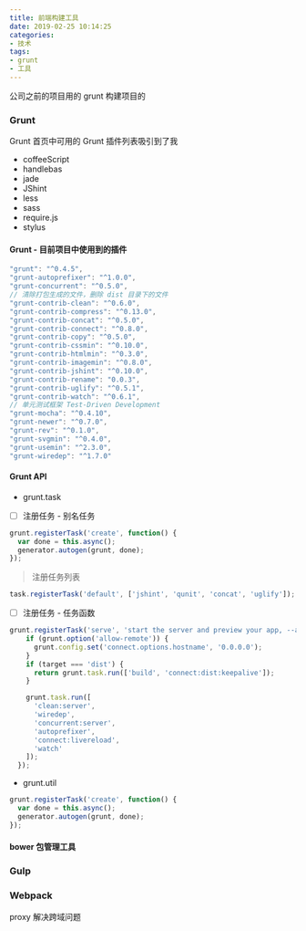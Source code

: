 ```yaml
---
title: 前端构建工具
date: 2019-02-25 10:14:25
categories:
- 技术
tags:
- grunt
- 工具
---
```

公司之前的项目用的 grunt 构建项目的
### Grunt
Grunt 首页中可用的 Grunt 插件列表吸引到了我
* coffeeScript
* handlebas
* jade
* JShint
* less
* sass
* require.js
* stylus

#### Grunt - 目前项目中使用到的插件
```Javascript
"grunt": "^0.4.5",
"grunt-autoprefixer": "^1.0.0",
"grunt-concurrent": "^0.5.0",
// 清除打包生成的文件，删除 dist 目录下的文件
"grunt-contrib-clean": "^0.6.0",
"grunt-contrib-compress": "^0.13.0",
"grunt-contrib-concat": "^0.5.0",
"grunt-contrib-connect": "^0.8.0",
"grunt-contrib-copy": "^0.5.0",
"grunt-contrib-cssmin": "^0.10.0",
"grunt-contrib-htmlmin": "^0.3.0",
"grunt-contrib-imagemin": "^0.8.0",
"grunt-contrib-jshint": "^0.10.0",
"grunt-contrib-rename": "0.0.3",
"grunt-contrib-uglify": "^0.5.1",
"grunt-contrib-watch": "^0.6.1",
// 单元测试框架 Test-Driven Development
"grunt-mocha": "^0.4.10",
"grunt-newer": "^0.7.0",
"grunt-rev": "^0.1.0",
"grunt-svgmin": "^0.4.0",
"grunt-usemin": "^2.3.0",
"grunt-wiredep": "^1.7.0"
```

#### Grunt API
* grunt.task
- [ ] 注册任务 - 别名任务
```Javascript
grunt.registerTask('create', function() {
  var done = this.async();
  generator.autogen(grunt, done);
});
```
> 注册任务列表
```Javascript
task.registerTask('default', ['jshint', 'qunit', 'concat', 'uglify']);
```

- [ ] 注册任务 - 任务函数
```Javascript
grunt.registerTask('serve', 'start the server and preview your app, --allow-remote for remote access', function(target){
    if (grunt.option('allow-remote')) {
      grunt.config.set('connect.options.hostname', '0.0.0.0');
    }
    if (target === 'dist') {
      return grunt.task.run(['build', 'connect:dist:keepalive']);
    }

    grunt.task.run([
      'clean:server',
      'wiredep',
      'concurrent:server',
      'autoprefixer',
      'connect:livereload',
      'watch'
    ]);
  });
```
* grunt.util
```Javascript
grunt.registerTask('create', function() {
  var done = this.async();
  generator.autogen(grunt, done);
});
```
#### bower 包管理工具
### Gulp
### Webpack
proxy 解决跨域问题
